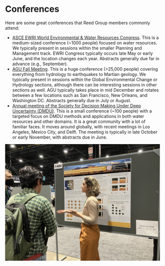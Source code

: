 # Conferences
Here are some great conferences that Reed Group members commonly attend:
- [ASCE EWRI World Environmental & Water Resources Congress](https://www.ewricongress.org/). This is a medium-sized conference (~1000 people) focused on water resources. We typically present in sessions within the smaller Planning and Management track. EWRI Congress typically occurs late May or early June, and the location changes each year. Abstracts generally due far in advance (e.g., September).
- [AGU Fall Meeting](https://www.agu.org/fall-meeting). This is a huge conference (>25,000 people) covering everything from hydrology to earthquakes to Martian geology. We typically present in sessions within the Global Environmental Change or Hydrology sections, although there can be interesting sessions in other sections as well. AGU typically takes place in mid December and rotates between a few locations such as San Francisco, New Orleans, and Washington DC. Abstracts generally due in July or August.
- [Annual meeting of the Society for Decision Making Under Deep Uncertainty (DMDU)](https://www.deepuncertainty.org/). This is a small conference (~100 people) with a targeted focus on DMDU methods and applications in both water resources and other domains. It is a great community with a lot of familiar faces. It moves around globally, with recent meetings in Los Angeles, Mexico City, and Delft. The meeting is typically in late October or early November, with abstracts due in June.

![](Poster.jpg)